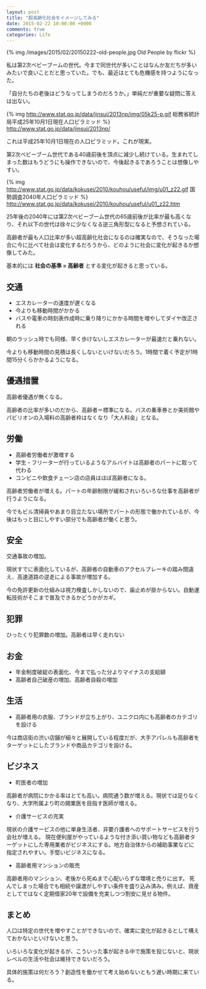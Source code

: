 ```yaml
---
layout: post
title: "超高齢化社会をイメージしてみる"
date: 2015-02-22 10:00:00 +0900
comments: true
categories: Life
---
```

{% img /images/2015/02/20150222-old-people.jpg Old People by flickr %}

私は第2次ベビーブームの世代。今まで同世代が多いことはなんか友だちが多いみたいで良いことだと思っていた。でも、最近はとても危機感を持つようになった。

「自分たちの老後はどうなってしまうのだろうか。」単純だが重要な疑問に答えは出ない。

{% img http://www.stat.go.jp/data/jinsui/2013np/img/05k25-p.gif 総務省統計局平成25年10月1日現在人口ピラミッド %}
http://www.stat.go.jp/data/jinsui/2013np/

これは平成25年10月1日現在の人口ピラミッド。これが現実。

第2次ベビーブーム世代である40歳前後を頂点に減少し続けている。生まれてしまった数はもうどうにも操作できないので、今後起きるであろうことは想像しやすい。

{% img http://www.stat.go.jp/data/kokusei/2010/kouhou/useful/img/u01_z22.gif 国勢調査2040年人口ピラミッド %}
http://www.stat.go.jp/data/kokusei/2010/kouhou/useful/u01_z22.htm

25年後の2040年には第2次ベビーブーム世代の65歳前後が比率が最も高くなり、それ以下の世代は徐々に少なくなる逆三角形型になると予想されている。

高齢者が最も人口比率が多い超高齢化社会になるのは確実なので、そうなった場合に今に比べて社会は変化するだろうから、どのように社会に変化が起きるか想像してみた。

基本的には **社会の基準 = 高齢者** とする変化が起きると思っている。

<!-- more -->

## 交通

* エスカレーターの速度が遅くなる
* 今よりも移動時間がかかる
* バスや電車の時刻表作成時に乗り降りにかかる時間を増やしてダイヤ改正される

朝のラッシュ時でも同様、早く歩けないしエスカレーターが最速だと乗れない。

今よりも移動時間の見積は長くしないといけないだろう。1時間で着く予定が1時間15分くらかかるようになる。

## 優遇措置

高齢者優遇が無くなる。

高齢者の比率が多いのだから、高齢者＝標準になる。バスの乗車券とか美術館やパビリオンの入場料の高齢者枠はなくなり「大人料金」となる。


## 労働

* 高齢者労働者が激増する
* 学生・フリーターが行っているようなアルバイトは高齢者のパートに取って代わる
* コンビニや飲食チェーン店の店員はほぼ高齢者になる。

高齢者労働者が増える。パートの年齢制限が緩和されいろいろな仕事を高齢者が行うようになる。

今でもビル清掃員やあまり目立たない場所でパートの形態で働かれているが、今後はもっと目にしやすい部分でも高齢者が働くと思う。


## 安全

交通事故の増加。

現状すでに表面化しているが、高齢者の自動車のアクセルブレーキの踏み間違え、高速道路の逆走による事故が増加する。

今の免許更新の仕組みは視力検査しかしないので、歯止めが掛からない。自動運転技術がそこまで普及できるかどうかがカギ。

## 犯罪

ひったくり犯罪数の増加。高齢者は早く走れない

## お金

* 年金制度破綻の表面化、今まで払った分よりマイナスの支給額
* 高齢者自己破産の増加、高齢者自殺の増加

## 生活

* 高齢者用の衣服、ブランドが立ち上がり、ユニクロ内にも高齢者のカテゴリを設ける

今は商店街の渋い店舗が細々と展開している程度だが、大手アパレルも高齢者をターゲットにしたブランドや商品カテゴリを設ける。

## ビジネス

* 町医者の増加

高齢者が病院にかかる率はとても高い。病院通う数が増える。現状では足りなくなり、大学所属より町の開業医を目指す医師が増える。

* 介護サービスの充実

現状の介護サービスの他に単身生活者、非要介護者へのサポートサービスを行う会社が増える。
現在便利屋がやっているような付き添い買い物なども高齢者ターゲットにした専用業者がビジネスにする。地方自治体からの補助事業などに指定されやすい。手堅いビジネスになる。

* 高齢者用マンションの販売

高齢者用のマンション、老後から死ぬまで心配いらずな環境と売りに出す。
死んでしまった場合でも相続や譲渡がしやすい条件を盛り込み済み。例えば、資産としてではなく定期借家20年で設備を充実しつつ割安に見せる物件。


## まとめ

人口は特定の世代を増やすことができないので、確実に変化が起きるとして構えておかないといけないと思う。

いろいろな変化が起きるが、こういった事が起きる中で施策を投じないと、現状レベルの生活や社会は維持できないだろう。

具体的施策は何だろう？創造性を働かせて考え始めないともう遅い時期に来ている。